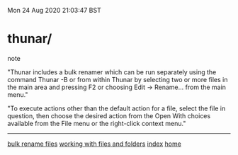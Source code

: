 Mon 24 Aug 2020 21:03:47 BST

# thunar/
note

"Thunar includes a bulk renamer which can be run separately using the command Thunar -B or from within Thunar by selecting two or more files in the main area and pressing F2 or choosing Edit → Rename... from the main menu."

"To execute actions other than the default action for a file, select the file in question, then choose the desired action from the Open With choices available from the File menu or the right-click context menu."

___
[bulk rename files](https://docs.xfce.org/xfce/thunar/bulk-renamer/start)
[working with files and folders](https://docs.xfce.org/xfce/thunar/working-with-files-and-folders)
[index](./index-file.md)
[home](./home.md) 


